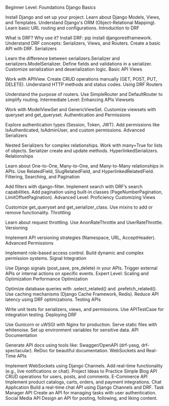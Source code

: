 Beginner Level: Foundations
Django Basics

Install Django and set up your project.
Learn about Django Models, Views, and Templates.
Understand Django's ORM (Object-Relational Mapping).
Learn basic URL routing and configurations.
Introduction to DRF

What is DRF? Why use it?
Install DRF: pip install djangorestframework.
Understand DRF concepts: Serializers, Views, and Routers.
Create a basic API with DRF.
Serializers

Learn the difference between serializers.Serializer and serializers.ModelSerializer.
Define fields and validations in a serializer.
Customize serialization and deserialization logic.
Basic API Views

Work with APIView.
Create CRUD operations manually (GET, POST, PUT, DELETE).
Understand HTTP methods and status codes.
Using DRF Routers

Understand the purpose of routers.
Use SimpleRouter and DefaultRouter to simplify routing.
Intermediate Level: Enhancing APIs
Viewsets

Work with ModelViewSet and GenericViewSet.
Customize viewsets with queryset and get_queryset.
Authentication and Permissions

Explore authentication types (Session, Token, JWT).
Add permissions like IsAuthenticated, IsAdminUser, and custom permissions.
Advanced Serializers

Nested Serializers for complex relationships.
Work with many=True for lists of objects.
Serializer create and update methods.
HyperlinkedSerializers.
Relationships

Learn about One-to-One, Many-to-One, and Many-to-Many relationships in APIs.
Use RelatedField, SlugRelatedField, and HyperlinkedRelatedField.
Filtering, Searching, and Pagination

Add filters with django-filter.
Implement search with DRF’s search capabilities.
Add pagination using built-in classes (PageNumberPagination, LimitOffsetPagination).
Advanced Level: Proficiency
Customizing Views

Customize get_queryset and get_serializer_class.
Use mixins to add or remove functionality.
Throttling

Learn about request throttling.
Use AnonRateThrottle and UserRateThrottle.
Versioning

Implement API versioning strategies (Namespace, URL, AcceptHeader).
Advanced Permissions

Implement role-based access control.
Build dynamic and complex permission systems.
Signal Integration

Use Django signals (post_save, pre_delete) in your APIs.
Trigger external APIs or internal actions on specific events.
Expert Level: Scaling and Optimization
Performance Optimization

Optimize database queries with .select_related() and .prefetch_related().
Use caching mechanisms (Django Cache Framework, Redis).
Reduce API latency using DRF optimizations.
Testing APIs

Write unit tests for serializers, views, and permissions.
Use APITestCase for integration testing.
Deploying DRF

Use Gunicorn or uWSGI with Nginx for production.
Serve static files with whitenoise.
Set up environment variables for sensitive data.
API Documentation

Generate API docs using tools like:
Swagger/OpenAPI (drf-yasg, drf-spectacular).
ReDoc for beautiful documentation.
WebSockets and Real-Time APIs

Implement WebSockets using Django Channels.
Add real-time functionality (e.g., live notifications or chat).
Project Ideas to Practice
Simple Blog API
CRUD operations for users, posts, and comments.
E-Commerce API
Implement product catalogs, carts, orders, and payment integrations.
Chat Application
Build a real-time chat API using Django Channels and DRF.
Task Manager API
Create an API for managing tasks with user authentication.
Social Media API
Design an API for posting, following, and liking content.
